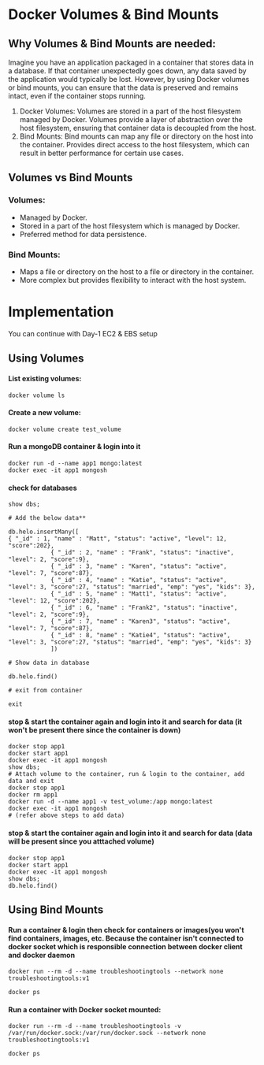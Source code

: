 # Docker Volumes & Bind Mounts
## Why Volumes & Bind Mounts are needed:
Imagine you have an application packaged in a container that stores data in a database. If that container unexpectedly goes down, any data saved by the application would typically be lost. However, by using Docker volumes or bind mounts, you can ensure that the data is preserved and remains intact, even if the container stops running.

1. Docker Volumes:  Volumes are stored in a part of the host filesystem managed by Docker. Volumes provide a layer of abstraction over the host filesystem, ensuring that container data is decoupled from the host.
2. Bind Mounts: Bind mounts can map any file or directory on the host into the container. Provides direct access to the host filesystem, which can result in better performance for certain use cases.

## Volumes vs Bind Mounts
### Volumes:
- Managed by Docker.
- Stored in a part of the host filesystem which is managed by Docker.
- Preferred method for data persistence.
### Bind Mounts:
- Maps a file or directory on the host to a file or directory in the container.
- More complex but provides flexibility to interact with the host system.
# Implementation
You can continue with Day-1 EC2 & EBS setup

## Using Volumes

#### List existing volumes:
```
docker volume ls
```
#### Create a new volume:
```
docker volume create test_volume
```
#### Run a mongoDB container & login into it
```
docker run -d --name app1 mongo:latest
docker exec -it app1 mongosh
```
#### check for databases
```
show dbs;

# Add the below data**

db.helo.insertMany([
{ "_id" : 1, "name" : "Matt", "status": "active", "level": 12, "score":202},
        	{ "_id" : 2, "name" : "Frank", "status": "inactive", "level": 2, "score":9},
        	{ "_id" : 3, "name" : "Karen", "status": "active", "level": 7, "score":87},
        	{ "_id" : 4, "name" : "Katie", "status": "active", "level": 3, "score":27, "status": "married", "emp": "yes", "kids": 3},
        	{ "_id" : 5, "name" : "Matt1", "status": "active", "level": 12, "score":202},
        	{ "_id" : 6, "name" : "Frank2", "status": "inactive", "level": 2, "score":9},
        	{ "_id" : 7, "name" : "Karen3", "status": "active", "level": 7, "score":87},
        	{ "_id" : 8, "name" : "Katie4", "status": "active", "level": 3, "score":27, "status": "married", "emp": "yes", "kids": 3}
        	])

# Show data in database

db.helo.find()

# exit from container

exit
```
#### stop & start the container again and login into it and search for data (it won't be present there since the container is down)
```
docker stop app1
docker start app1
docker exec -it app1 mongosh
show dbs;
# Attach volume to the container, run & login to the container, add data and exit
docker stop app1
docker rm app1
docker run -d --name app1 -v test_volume:/app mongo:latest
docker exec -it app1 mongosh
# (refer above steps to add data)
```
#### stop & start the container again and login into it and search for data (data will be present since you atttached volume)
```
docker stop app1
docker start app1
docker exec -it app1 mongosh
show dbs;
db.helo.find()
```
## Using Bind Mounts
#### Run a container & login then check for containers or images(you won't find containers, images, etc. Because the container isn't connected to docker socket which is responsible connection between docker client and docker daemon
```
docker run --rm -d --name troubleshootingtools --network none troubleshootingtools:v1

docker ps
```
#### Run a container with Docker socket mounted:
```
docker run --rm -d --name troubleshootingtools -v /var/run/docker.sock:/var/run/docker.sock --network none troubleshootingtools:v1

docker ps
```
